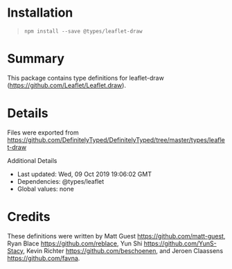 # Installation
> `npm install --save @types/leaflet-draw`

# Summary
This package contains type definitions for leaflet-draw (https://github.com/Leaflet/Leaflet.draw).

# Details
Files were exported from https://github.com/DefinitelyTyped/DefinitelyTyped/tree/master/types/leaflet-draw

Additional Details
 * Last updated: Wed, 09 Oct 2019 19:06:02 GMT
 * Dependencies: @types/leaflet
 * Global values: none

# Credits
These definitions were written by Matt Guest <https://github.com/matt-guest>, Ryan Blace <https://github.com/reblace>, Yun Shi <https://github.com/YunS-Stacy>, Kevin Richter <https://github.com/beschoenen>, and Jeroen Claassens <https://github.com/favna>.
